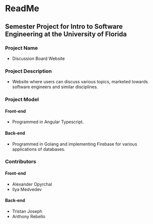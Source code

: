 # ReadMe

## Semester Project for Intro to Software Engineering at the University of Florida

### Project Name 
 - Discussion Board Website

### Project Description
 - Website where users can discuss various topics, marketed towards software engineers and similar disciplines.

### Project Model

#### Front-end
- Programmed in Angular Typescript.

#### Back-end
- Programmed in Golang and implementing Firebase for various applications of databases.

### Contributors

#### Front-end
- Alexander Opyrchal
- Ilya Medvedev

#### Back-end
- Tristan Joseph
- Anthony Rebello
